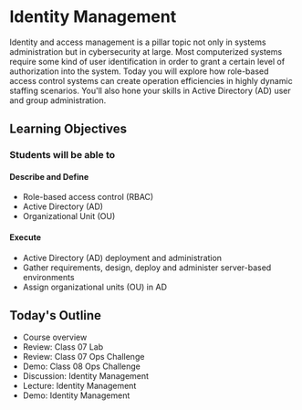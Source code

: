 # Identity Management

Identity and access management is a pillar topic not only in systems administration but in cybersecurity at large. Most computerized systems require some kind of user identification in order to grant a certain level of authorization into the system. Today you will explore how role-based access control systems can create operation efficiencies in highly dynamic staffing scenarios. You'll also hone your skills in Active Directory (AD) user and group administration.

## Learning Objectives

### Students will be able to

#### Describe and Define

- Role-based access control (RBAC) 
- Active Directory (AD)
- Organizational Unit (OU)

#### Execute

- Active Directory (AD) deployment and administration
- Gather requirements, design, deploy and administer server-based environments
- Assign organizational units (OU) in AD

## Today's Outline

- Course overview
- Review: Class 07 Lab
- Review: Class 07 Ops Challenge
- Demo: Class 08 Ops Challenge
- Discussion: Identity Management
- Lecture: Identity Management
- Demo: Identity Management

